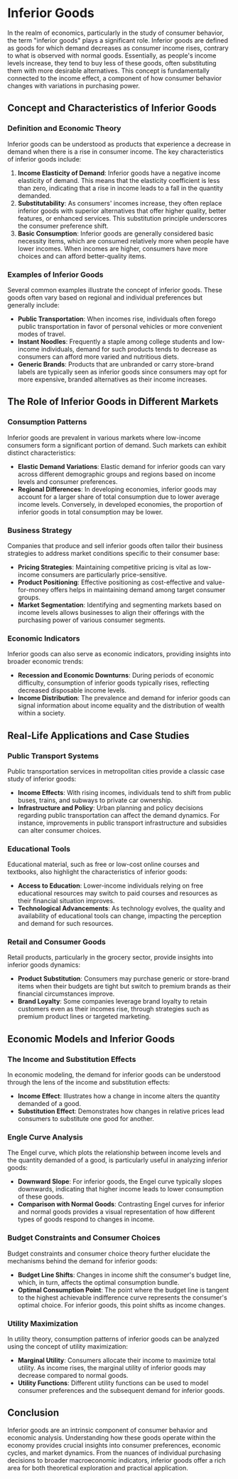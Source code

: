 # Inferior Goods

In the realm of economics, particularly in the study of consumer behavior, the term "inferior goods" plays a significant role. Inferior goods are defined as goods for which demand decreases as consumer income rises, contrary to what is observed with normal goods. Essentially, as people's income levels increase, they tend to buy less of these goods, often substituting them with more desirable alternatives. This concept is fundamentally connected to the income effect, a component of how consumer behavior changes with variations in purchasing power.

## Concept and Characteristics of Inferior Goods

### Definition and Economic Theory

Inferior goods can be understood as products that experience a decrease in demand when there is a rise in consumer income. The key characteristics of inferior goods include:

1. **Income Elasticity of Demand**: Inferior goods have a negative income elasticity of demand. This means that the elasticity coefficient is less than zero, indicating that a rise in income leads to a fall in the quantity demanded.
2. **Substitutability**: As consumers' incomes increase, they often replace inferior goods with superior alternatives that offer higher quality, better features, or enhanced services. This substitution principle underscores the consumer preference shift.
3. **Basic Consumption**: Inferior goods are generally considered basic necessity items, which are consumed relatively more when people have lower incomes. When incomes are higher, consumers have more choices and can afford better-quality items.

### Examples of Inferior Goods

Several common examples illustrate the concept of inferior goods. These goods often vary based on regional and individual preferences but generally include:
- **Public Transportation**: When incomes rise, individuals often forego public transportation in favor of personal vehicles or more convenient modes of travel.
- **Instant Noodles**: Frequently a staple among college students and low-income individuals, demand for such products tends to decrease as consumers can afford more varied and nutritious diets.
- **Generic Brands**: Products that are unbranded or carry store-brand labels are typically seen as inferior goods since consumers may opt for more expensive, branded alternatives as their income increases.

## The Role of Inferior Goods in Different Markets

### Consumption Patterns

Inferior goods are prevalent in various markets where low-income consumers form a significant portion of demand. Such markets can exhibit distinct characteristics:
- **Elastic Demand Variations**: Elastic demand for inferior goods can vary across different demographic groups and regions based on income levels and consumer preferences.
- **Regional Differences**: In developing economies, inferior goods may account for a larger share of total consumption due to lower average income levels. Conversely, in developed economies, the proportion of inferior goods in total consumption may be lower.

### Business Strategy

Companies that produce and sell inferior goods often tailor their business strategies to address market conditions specific to their consumer base:
- **Pricing Strategies**: Maintaining competitive pricing is vital as low-income consumers are particularly price-sensitive.
- **Product Positioning**: Effective positioning as cost-effective and value-for-money offers helps in maintaining demand among target consumer groups.
- **Market Segmentation**: Identifying and segmenting markets based on income levels allows businesses to align their offerings with the purchasing power of various consumer segments.

### Economic Indicators

Inferior goods can also serve as economic indicators, providing insights into broader economic trends:
- **Recession and Economic Downturns**: During periods of economic difficulty, consumption of inferior goods typically rises, reflecting decreased disposable income levels.
- **Income Distribution**: The prevalence and demand for inferior goods can signal information about income equality and the distribution of wealth within a society.

## Real-Life Applications and Case Studies

### Public Transport Systems

Public transportation services in metropolitan cities provide a classic case study of inferior goods:
- **Income Effects**: With rising incomes, individuals tend to shift from public buses, trains, and subways to private car ownership.
- **Infrastructure and Policy**: Urban planning and policy decisions regarding public transportation can affect the demand dynamics. For instance, improvements in public transport infrastructure and subsidies can alter consumer choices.

### Educational Tools

Educational material, such as free or low-cost online courses and textbooks, also highlight the characteristics of inferior goods:
- **Access to Education**: Lower-income individuals relying on free educational resources may switch to paid courses and resources as their financial situation improves.
- **Technological Advancements**: As technology evolves, the quality and availability of educational tools can change, impacting the perception and demand for such resources.

### Retail and Consumer Goods

Retail products, particularly in the grocery sector, provide insights into inferior goods dynamics:
- **Product Substitution**: Consumers may purchase generic or store-brand items when their budgets are tight but switch to premium brands as their financial circumstances improve.
- **Brand Loyalty**: Some companies leverage brand loyalty to retain customers even as their incomes rise, through strategies such as premium product lines or targeted marketing.

## Economic Models and Inferior Goods

### The Income and Substitution Effects

In economic modeling, the demand for inferior goods can be understood through the lens of the income and substitution effects:
- **Income Effect**: Illustrates how a change in income alters the quantity demanded of a good.
- **Substitution Effect**: Demonstrates how changes in relative prices lead consumers to substitute one good for another.

### Engle Curve Analysis

The Engel curve, which plots the relationship between income levels and the quantity demanded of a good, is particularly useful in analyzing inferior goods:
- **Downward Slope**: For inferior goods, the Engel curve typically slopes downwards, indicating that higher income leads to lower consumption of these goods.
- **Comparison with Normal Goods**: Contrasting Engel curves for inferior and normal goods provides a visual representation of how different types of goods respond to changes in income.

### Budget Constraints and Consumer Choices

Budget constraints and consumer choice theory further elucidate the mechanisms behind the demand for inferior goods:
- **Budget Line Shifts**: Changes in income shift the consumer's budget line, which, in turn, affects the optimal consumption bundle.
- **Optimal Consumption Point**: The point where the budget line is tangent to the highest achievable indifference curve represents the consumer's optimal choice. For inferior goods, this point shifts as income changes.

### Utility Maximization

In utility theory, consumption patterns of inferior goods can be analyzed using the concept of utility maximization:
- **Marginal Utility**: Consumers allocate their income to maximize total utility. As income rises, the marginal utility of inferior goods may decrease compared to normal goods.
- **Utility Functions**: Different utility functions can be used to model consumer preferences and the subsequent demand for inferior goods.

## Conclusion

Inferior goods are an intrinsic component of consumer behavior and economic analysis. Understanding how these goods operate within the economy provides crucial insights into consumer preferences, economic cycles, and market dynamics. From the nuances of individual purchasing decisions to broader macroeconomic indicators, inferior goods offer a rich area for both theoretical exploration and practical application.